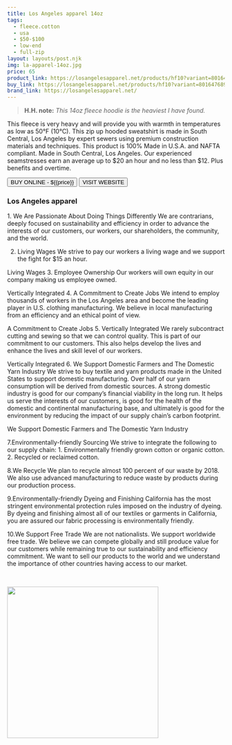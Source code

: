 ```yaml
---
title: Los Angeles apparel 14oz
tags:
  - fleece.cotton
  - usa
  - $50-$100
  - low-end
  - full-zip
layout: layouts/post.njk
img: la-apparel-14oz.jpg
price: 65
product_link: https://losangelesapparel.net/products/hf10?variant=801647689734
buy_link: https://losangelesapparel.net/products/hf10?variant=801647689734
brand_link: https://losangelesapparel.net/
---
```

<div class="col col-sm-8">

<p>
<blockquote>
<strong>H.H. note:</strong><i> This 14oz fleece hoodie is the heaviest I have found.

</i>
</blockquote>
</p>

<p>This fleece is very heavy and will provide you with warmth in temperatures as low as 50°F (10°C). This zip up hooded sweatshirt is made in South Central, Los Angeles by expert sewers using premium construction materials and techniques. 
This product is 100% Made in U.S.A. and NAFTA compliant. Made in South Central, Los Angeles. Our experienced seamstresses earn an average up to $20 an hour and no less than $12. Plus benefits and overtime. 

</p>
<p>
    <a href='{{buy_link}}'><button class="button-primary-outlined button-round">BUY ONLINE - ${{price}}</button></a>
    <a href='{{brand_link}}'><button class="button-primary-outlined button-round">VISIT WEBSITE</button></a>
</p>

### Los Angeles apparel
<p>1. We Are Passionate About 
Doing Things Differently
We are contrarians, deeply focused on sustainability and efficiency in order to advance the interests of our customers, our workers, our shareholders, the community, and the world.

2. Living Wages
We strive to pay our workers a living wage and we support the fight for $15 an hour.

Living Wages
3. Employee Ownership
Our workers will own equity in our company making us employee owned.

Vertically Integrated
4. A Commitment to Create Jobs
We intend to employ thousands of workers in the Los Angeles area and become the leading player in U.S. clothing manufacturing. We believe in local manufacturing from an efficiency and an ethical point of view.

A Commitment to Create Jobs
5. Vertically Integrated
We rarely subcontract cutting and sewing so that we can control quality. This is part of our commitment to our customers. This also helps develop the lives and enhance the lives and skill level of our workers.

Vertically Integrated
6. We Support Domestic Farmers and The Domestic Yarn Industry
We strive to buy textile and yarn products made in the United States to support domestic manufacturing. Over half of our yarn consumption will be derived from domestic sources. A strong domestic industry is good for our company’s financial viability in the long run. It helps us serve the interests of our customers, is good for the health of the domestic and continental manufacturing base, and ultimately is good for the environment by reducing the impact of our supply chain’s carbon footprint.

We Support Domestic Farmers and The Domestic Yarn Industry

7.Environmentally-friendly Sourcing
We strive to integrate the following to our supply chain: 1. Environmentally friendly grown cotton or organic cotton. 2. Recycled or reclaimed cotton.

8.We Recycle
We plan to recycle almost 100 percent of our waste by 2018. We also use advanced manufacturing to reduce waste by products during our production process.

9.Environmentally-friendly Dyeing and Finishing
California has the most stringent environmental protection rules imposed on the industry of dyeing. By dyeing and finishing almost all of our textiles or garments in California, you are assured our fabric processing is environmentally friendly.

10.We Support Free Trade
We are not nationalists. We support worldwide free trade. We believe we can compete globally and still produce value for our customers while remaining true to our sustainability and efficiency commitment. We want to sell our products to the world and we understand the importance of other countries having access to our market.

 ﻿</p>

</div>

<div class="col col-sm-4 float-right">
        <img src='/img/{{img}}' height='350' class="float-left">
</div>